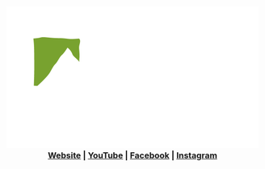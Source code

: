 <h3 align="center">
	<img src="https://raw.githubusercontent.com/summitlimestone/summitlimestone/main/resources/logo.png" alt="Logo"/><br/>
    <a href="https://summitlimestone.org">Website</a> | <a href="https://www.youtube.com/@summitcrossinglimestone">YouTube</a> | <a href="https://www.facebook.com/summitlimestone/">Facebook</a> | <a href="https://www.instagram.com/summitlimestone/">Instagram</a>
</h3>
